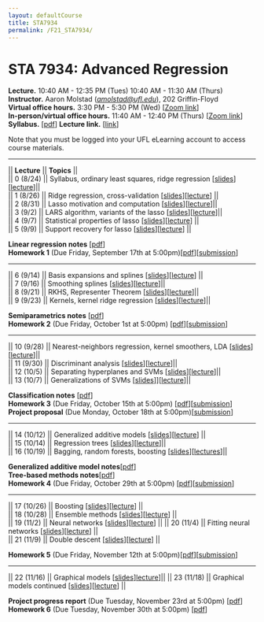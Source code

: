 ```yaml
---
layout: defaultCourse
title: STA7934
permalink: /F21_STA7934/
---
```

# STA 7934: Advanced Regression   
**Lecture.**  10:40 AM - 12:35 PM  (Tues) 10:40 AM - 11:30 AM (Thurs)  
**Instructor.** Aaron Molstad (*amolstad@ufl.edu*), 202 Griffin-Floyd  
**Virtual office hours.** 3:30 PM - 5:30 PM (Wed) [[Zoom link]( https://ufl.zoom.us/j/93568061252)]  
**In-person/virtual office hours.** 11:40 AM - 12:40 PM (Thurs) [[Zoom link]( https://ufl.zoom.us/j/93568061252)]  
**Syllabus.** [[pdf](https://ufl.instructure.com/files/61637611/download?download_frd=1)] **Lecture link.** [[link]( https://ufl.zoom.us/j/92757556228?pwd=ZkZwTTBEZlpTUkhhLzFCREpMUklYQT09)]  

Note that you must be logged into your UFL eLearning account to access course materials.  

---------------  

||  **Lecture** ||  **Topics**  ||  
|| 0 (8/24)  || Syllabus, ordinary least squares, ridge regression [[slides](https://ufl.instructure.com/files/61559302/download?download_frd=1)][[lecture](https://ufl.instructure.com/courses/437665/files?preview=61563345)]||  
|| 1 (8/26)  || Ridge regression, cross-validation [[slides](https://ufl.instructure.com/files/61614224/download?download_frd=1)][[lecture](https://ufl.instructure.com/courses/437665/files?preview=61637293)] ||  
|| 2 (8/31)  || Lasso motivation and computation [[slides](https://ufl.instructure.com/files/61716311/download?download_frd=1)][[lecture](https://ufl.instructure.com/courses/437665/files?preview=61755293)]||  
|| 3 (9/2) || LARS algorithm, variants of the lasso [[slides](https://ufl.instructure.com/files/61778368/download?download_frd=1)][[lecture](https://ufl.instructure.com/courses/437665/files?preview=61882360)]||  
|| 4 (9/7) || Statistical properties of lasso [[slides](https://ufl.instructure.com/files/61917133/download?download_frd=1)][[lecture](https://ufl.instructure.com/courses/437665/files?preview=61915834)] ||  
|| 5 (9/9) || Support recovery for lasso [[slides](https://ufl.instructure.com/files/61981841/download?download_frd=1)][[lecture](https://ufl.instructure.com/courses/437665/files?preview=61981808)] || 


**Linear regression notes** [[pdf](https://ufl.instructure.com/files/61917750/download?download_frd=1)]  
**Homework 1** (Due Friday, September 17th at 5:00pm)[[pdf](https://ufl.instructure.com/files/61981357/download?download_frd=1)][[submission](https://ufl.instructure.com/courses/437665/assignments/4890983)]

---------------  

|| 6 (9/14) || Basis expansions and splines [[slides](https://ufl.instructure.com/files/62131715/download?download_frd=1)][[lecture](https://ufl.instructure.com/courses/437665/files?preview=62208819)] ||  
 || 7 (9/16) || Smoothing splines [[slides](https://ufl.instructure.com/files/62208820/download?download_frd=1)][[lecture](https://ufl.instructure.com/courses/437665/files?preview=62253084)]||   
 || 8 (9/21) || RKHS, Representer Theorem [[slides](https://ufl.instructure.com/files/62356702/download?download_frd=1)][[lecture](https://ufl.instructure.com/courses/437665/files?preview=62372710)]||  
 || 9 (9/23) || Kernels, kernel ridge regression [[slides](https://ufl.instructure.com/files/62422720/download?download_frd=1)][[lecture](https://ufl.instructure.com/files/62534506/download?download_frd=1)]||  



**Semiparametrics notes** [[pdf](https://ufl.instructure.com/files/62710808/download?download_frd=1)]  
**Homework 2** (Due Friday, October 1st at 5:00pm) [[pdf](https://ufl.instructure.com/files/62577661/download?download_frd=1)][[submission](https://ufl.instructure.com/courses/437665/assignments/4900613)]  

-----------------

|| 10 (9/28) || Nearest-neighbors regression, kernel smoothers, LDA [[slides](https://ufl.instructure.com/files/62577671/download?download_frd=1)][[lecture](https://ufl.instructure.com/courses/437665/files?preview=62646214)]||  
|| 11 (9/30) || Discriminant analysis [[slides](https://ufl.instructure.com/files/62672305/download?download_frd=1)][[lecture](https://ufl.instructure.com/courses/437665/files?preview=62710871)]||  
|| 12 (10/5) || Separating hyperplanes and SVMs [[slides](https://ufl.instructure.com/files/62826038/download?download_frd=1)][[lecture](https://ufl.instructure.com/courses/437665/files?preview=62885395)]||  
|| 13 (10/7) || Generalizations of SVMs [[slides](https://ufl.instructure.com/files/62892374/download?download_frd=1)]][[lecture](https://ufl.instructure.com/courses/437665/files?preview=62960132)]||  


**Classification notes** [[pdf](https://ufl.instructure.com/files/62960737/download?download_frd=1)]  
**Homework 3** (Due Friday, October 15th at 5:00pm) [[pdf](https://ufl.instructure.com/files/63068075/download?download_frd=1)][[submission](https://ufl.instructure.com/courses/437665/assignments/4907254)]  
**Project proposal** (Due Monday, October 18th at 5:00pm)[[submission](https://ufl.instructure.com/courses/437665/assignments/4907258)]

-----------------

|| 14 (10/12) || Generalized additive models [[slides](https://ufl.instructure.com/files/63018329/download?download_frd=1)][[lecture](https://ufl.instructure.com/courses/437665/files?preview=63023551)] ||  
|| 15 (10/14) || Regression trees [[slides](https://ufl.instructure.com/files/63094581/download?download_frd=1)][[lecture](https://ufl.instructure.com/courses/437665/files?preview=63143776)]||  
|| 16 (10/19) || Bagging, random forests, boosting [[slides](https://ufl.instructure.com/files/63227415/download?download_frd=1)][[lectures](https://ufl.instructure.com/courses/437665/files?preview=63316157)]||  
 

**Generalized additive model notes**[[pdf](https://ufl.instructure.com/files/63023768/download?download_frd=1)]  
**Tree-based methods notes**[[pdf](https://ufl.instructure.com/files/63316222/download?download_frd=1)]  
**Homework 4** (Due Friday, October 29th at 5:00pm) [[pdf](https://ufl.instructure.com/files/63316095/download?download_frd=1)][[submission](https://ufl.instructure.com/courses/437665/assignments/4917782)]


-----------------

|| 17 (10/26) || Boosting [[slides](https://ufl.instructure.com/files/63437531/download?download_frd=1)][[lecture](https://ufl.instructure.com/courses/437665/files?preview=63521699)] ||  
|| 18 (10/28) || Ensemble methods [[slides](https://ufl.instructure.com/files/63522093/download?download_frd=1)][[lecture](https://ufl.instructure.com/courses/437665/files?preview=63689023)] ||  
|| 19 (11/2) || Neural networks [[slides](https://ufl.instructure.com/files/63689000/download?download_frd=1)][[lecture](https://ufl.instructure.com/courses/437665/files?preview=63777196)] ||
|| 20 (11/4) || Fitting neural networks [[slides](https://ufl.instructure.com/files/63777198/download?download_frd=1)][[lecture](https://ufl.instructure.com/courses/437665/files?preview=63904456)] ||  
|| 21 (11/9) || Double descent [[slides](https://ufl.instructure.com/files/63942560/download?download_frd=1)][[lecture](https://ufl.instructure.com/courses/437665/files?preview=64142294)] ||  


**Homework 5** (Due Friday, November 12th at 5:00pm)[[pdf](https://ufl.instructure.com/files/63521741/download?download_frd=1)][[submission](https://ufl.instructure.com/courses/437665/assignments/4931763)]  

-----------------

|| 22 (11/16) || Graphical models [[slides](https://ufl.instructure.com/files/64142315/download?download_frd=1)][lecture](https://ufl.instructure.com/courses/437665/files?preview=64186275)]||
|| 23 (11/18) || Graphical models continued [[slides](https://ufl.instructure.com/files/64192144/download?download_frd=1)][[lecture](https://ufl.instructure.com/courses/437665/files?preview=64198773)] || 

**Project progress report** (Due Tuesday, November 23rd at 5:00pm) [[pdf](https://ufl.instructure.com/courses/437665/assignments/4945276)]  
**Homework 6** (Due Tuesday, November 30th at 5:00pm) [[pdf](https://ufl.instructure.com/files/64258409/download?download_frd=1)]


